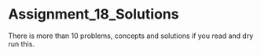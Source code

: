 # Assignment_18_Solutions
There is more than 10 problems, concepts and solutions if you read  and dry run this.
